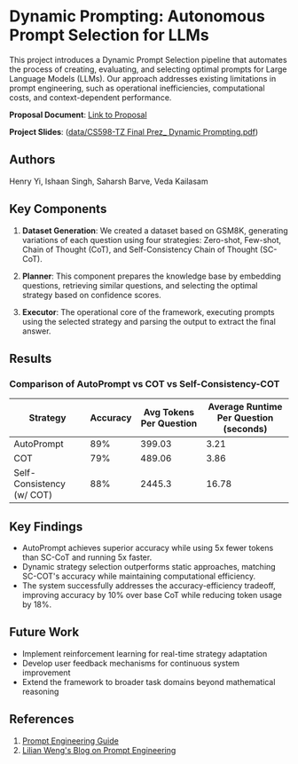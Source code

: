 # Dynamic Prompting: Autonomous Prompt Selection for LLMs

This project introduces a Dynamic Prompt Selection pipeline that automates the process of creating, evaluating, and selecting optimal prompts for Large Language Models (LLMs). Our approach addresses existing limitations in prompt engineering, such as operational inefficiencies, computational costs, and context-dependent performance.

**Proposal Document**: [Link to Proposal](https://docs.google.com/document/d/1NuH-juFnK-06XQE0cOYiUpV2loC1j3ePd4-OfXM7r2A/edit)

**Project Slides**: ([data/CS598-TZ Final Prez_ Dynamic Prompting.pdf](https://github.com/Saharsh1005/autonomous-prompting/blob/main/data/CS598-TZ%20Final%20Prez_%20Dynamic%20Prompting.pdf))


## Authors
Henry Yi, Ishaan Singh, Saharsh Barve, Veda Kailasam

## Key Components

1. **Dataset Generation**: We created a dataset based on GSM8K, generating variations of each question using four strategies: Zero-shot, Few-shot, Chain of Thought (CoT), and Self-Consistency Chain of Thought (SC-CoT).

2. **Planner**: This component prepares the knowledge base by embedding questions, retrieving similar questions, and selecting the optimal strategy based on confidence scores.

3. **Executor**: The operational core of the framework, executing prompts using the selected strategy and parsing the output to extract the final answer.

## Results

### Comparison of AutoPrompt vs COT vs Self-Consistency-COT

| Strategy | Accuracy | Avg Tokens Per Question | Average Runtime Per Question (seconds) |
|----------|----------|-------------------------|----------------------------------------|
| AutoPrompt | 89% | 399.03 | 3.21 |
| COT | 79% | 489.06 | 3.86 |
| Self-Consistency (w/ COT) | 88% | 2445.3 | 16.78 |


## Key Findings

- AutoPrompt achieves superior accuracy while using 5x fewer tokens than SC-CoT and running 5x faster.
- Dynamic strategy selection outperforms static approaches, matching SC-COT's accuracy while maintaining computational efficiency.
- The system successfully addresses the accuracy-efficiency tradeoff, improving accuracy by 10% over base CoT while reducing token usage by 18%.

## Future Work

- Implement reinforcement learning for real-time strategy adaptation
- Develop user feedback mechanisms for continuous system improvement
- Extend the framework to broader task domains beyond mathematical reasoning

## References

1. [Prompt Engineering Guide](https://www.promptingguide.ai/)
2. [Lilian Weng's Blog on Prompt Engineering](https://lilianweng.github.io/posts/2023-03-15-prompt-engineering/)
